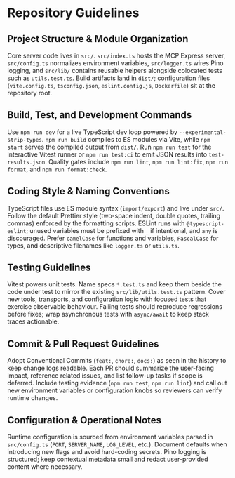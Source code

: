 # Repository Guidelines

## Project Structure & Module Organization
Core server code lives in `src/`. `src/index.ts` hosts the MCP Express server, `src/config.ts` normalizes environment variables, `src/logger.ts` wires Pino logging, and `src/lib/` contains reusable helpers alongside colocated tests such as `utils.test.ts`. Build artifacts land in `dist/`; configuration files (`vite.config.ts`, `tsconfig.json`, `eslint.config.js`, `Dockerfile`) sit at the repository root.

## Build, Test, and Development Commands
Use `npm run dev` for a live TypeScript dev loop powered by `--experimental-strip-types`. `npm run build` compiles to ES modules via Vite, while `npm start` serves the compiled output from `dist/`. Run `npm run test` for the interactive Vitest runner or `npm run test:ci` to emit JSON results into `test-results.json`. Quality gates include `npm run lint`, `npm run lint:fix`, `npm run format`, and `npm run format:check`.

## Coding Style & Naming Conventions
TypeScript files use ES module syntax (`import/export`) and live under `src/`. Follow the default Prettier style (two-space indent, double quotes, trailing commas) enforced by the formatting scripts. ESLint runs with `@typescript-eslint`; unused variables must be prefixed with `_` if intentional, and `any` is discouraged. Prefer `camelCase` for functions and variables, `PascalCase` for types, and descriptive filenames like `logger.ts` or `utils.ts`.

## Testing Guidelines
Vitest powers unit tests. Name specs `*.test.ts` and keep them beside the code under test to mirror the existing `src/lib/utils.test.ts` pattern. Cover new tools, transports, and configuration logic with focused tests that exercise observable behaviour. Failing tests should reproduce regressions before fixes; wrap asynchronous tests with `async/await` to keep stack traces actionable.

## Commit & Pull Request Guidelines
Adopt Conventional Commits (`feat:`, `chore:`, `docs:`) as seen in the history to keep change logs readable. Each PR should summarize the user-facing impact, reference related issues, and list follow-up tasks if scope is deferred. Include testing evidence (`npm run test`, `npm run lint`) and call out new environment variables or configuration knobs so reviewers can verify runtime changes.

## Configuration & Operational Notes
Runtime configuration is sourced from environment variables parsed in `src/config.ts` (`PORT`, `SERVER_NAME`, `LOG_LEVEL`, etc.). Document defaults when introducing new flags and avoid hard-coding secrets. Pino logging is structured; keep contextual metadata small and redact user-provided content where necessary.
